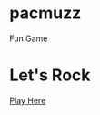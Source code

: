 # pacmuzz
Fun Game 

# Let's Rock
[Play Here](https://themuzzman.github.io/pacmuzz/wizard-muzz-bitcoin-game.html)
